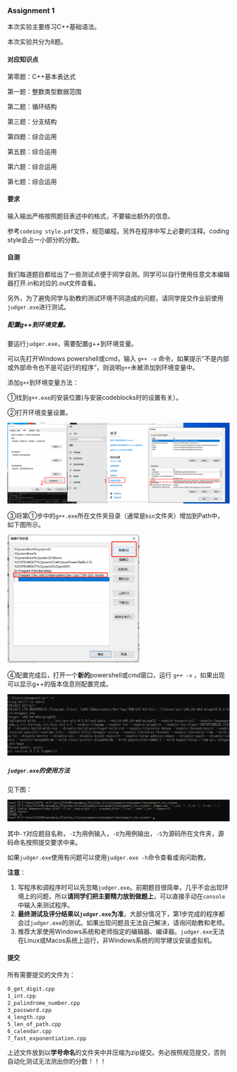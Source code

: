 ### Assignment 1

本次实验主要练习C++基础语法。

本次实验共分为8题。

#### 对应知识点

第零题：C++基本表达式

第一题：整数类型数据范围

第二题：循环结构

第三题：分支结构

第四题：综合运用

第五题：综合运用

第六题：综合运用

第七题：综合运用

#### 要求

输入输出严格按照题目表述中的格式，不要输出额外的信息。

参考`codeing style.pdf`文件，规范编程。另外在程序中写上必要的注释。coding style会占一小部分的分数。

#### 自测

我们每道题目都给出了一些测试点便于同学自测。同学可以自行使用任意文本编辑器打开.in和对应的.out文件查看。

另外，为了避免同学与助教的测试环境不同造成的问题，请同学提交作业前使用`judger.exe`进行测试。

##### 配置g++到环境变量。

要运行`judger.exe`，需要配置g++到环境变量。

可以先打开Windows powershell或cmd，输入 `g++ -v` 命令，如果提示”不是内部或外部命令也不是可运行的程序“，则说明`g++`未被添加到环境变量中。

添加`g++`到环境变量方法：

①找到`g++.exe`的安装位置(与安装codeblocks时的设置有关）。

②打开环境变量设置。

![图](imgs/环境变量1.png)

③将第①步中的`g++.exe`所在文件夹目录（通常是`bin`文件夹）增加到Path中，如下图所示。

<img src="imgs/环境变量2.png" width="300"  alt=""/>

④配置完成后，打开一个**新的**powershell或cmd窗口，运行 `g++ -v` ，如果出现可以显示g++的版本信息则配置完成。

![图](imgs/环境变量3.png)

##### `judger.exe`的使用方法

见下图：

![图](imgs/judger.exe使用方法.png)

其中`-T`对应题目名称，`-I`为用例输入，`-O`为用例输出，`-S`为源码所在文件夹，源码命名按照提交要求中来。

如果`judger.exe`使用有问题可以使用`judger.exe -h`命令查看或询问助教。

**注意**：

1. 写程序和调程序时可以先忽略`judger.exe`。前期题目很简单，几乎不会出现环境上的问题，所以**请同学们把主要精力放到做题上**，可以直接手动在`console`中输入来测试程序。
2. **最终测试及评分结果以`judger.exe`为准**，大部分情况下，第1步完成的程序都会过`judger.exe`的测试。如果出现问题且无法自己解决，请询问助教和老师。
3. 推荐大家使用Windows系统和老师指定的编辑器、编译器。`judger.exe`无法在Linux或Macos系统上运行，非Windows系统的同学建议安装虚拟机。

#### 提交

所有需要提交的文件为：

```
0_get_digit.cpp
1_int.cpp
2_palindrome_number.cpp
3_password.cpp
4_length.cpp
5_len_of_path.cpp
6_calendar.cpp
7_fast_exponentiation.cpp
```

上述文件放到以**学号命名**的文件夹中并压缩为zip提交。务必按照规范提交，否则自动化测试无法测出你的分数！！！
